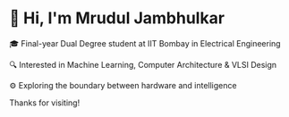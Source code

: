 # 👋 Hi, I'm Mrudul Jambhulkar

🎓 Final-year Dual Degree student at IIT Bombay in Electrical Engineering  

🔍 Interested in Machine Learning, Computer Architecture & VLSI Design

⚙️ Exploring the boundary between hardware and intelligence 

Thanks for visiting!
